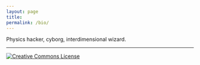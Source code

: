 ```yaml
---
layout: page
title:
permalink: /bio/
---
```


Physics hacker, cyborg, interdimensional wizard.

<div id="formula-container"></div>

<script
src="https://cdn.jsdelivr.net/npm/katex/dist/katex.min.js"></script>

<script>
document.addEventListener('DOMContentLoaded', function() {
    const formulas = [
        "c = \\sqrt{a^2 + b^2}",
        "\\frac{-b \\pm \\sqrt{b^2-4ac}}{2a}",
        "e^{i\\pi} + 1 = 0",
        "\\sum_{n=1}^{\\infty} \\frac{1}{n^2} = \\frac{\\pi^2}{6}"
    ];

    function displayRandomFormula() {
        const index = Math.floor(Math.random() * formulas.length);
        const formula = formulas[index];
        const container = document.getElementById('formula-container');
        katex.render(formula, container);
    }

    displayRandomFormula();
});
</script>

---

<a rel="license"
href="http://creativecommons.org/licenses/by-nc-sa/4.0/"><img
alt="Creative Commons License" style="border-width:0"
src="https://i.creativecommons.org/l/by-nc-sa/4.0/88x31.png" /></a>

<!-- "Saxifrage" means "stone breaker". These tiny, five-petalled -->
<!-- flowers are the toughest and most northernmost growing plants on -->
<!-- earth. By virtue of their pattern of growth, they split rocks and -->
<!-- flourish in unlikely places; they are in the business of -->
<!-- viriditas.-->
